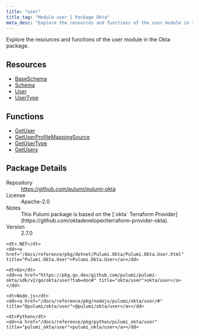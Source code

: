 ```yaml
---
title: "user"
title_tag: "Module user | Package Okta"
meta_desc: "Explore the resources and functions of the user module in the Okta package."
---
```


<!-- WARNING: this file was generated by Pulumi Docs Generator. -->
<!-- Do not edit by hand unless you're certain you know what you are doing! -->

Explore the resources and functions of the user module in the Okta package.

<h2 id="resources">Resources</h2>
<ul class="api">
    <li><a href="baseschema" title="BaseSchema"><span class="symbol resource"></span>BaseSchema</a></li>
    <li><a href="schema" title="Schema"><span class="symbol resource"></span>Schema</a></li>
    <li><a href="user" title="User"><span class="symbol resource"></span>User</a></li>
    <li><a href="usertype" title="UserType"><span class="symbol resource"></span>UserType</a></li>
</ul>

<h2 id="functions">Functions</h2>
<ul class="api">
    <li><a href="getuser" title="GetUser"><span class="symbol function"></span>GetUser</a></li>
    <li><a href="getuserprofilemappingsource" title="GetUserProfileMappingSource"><span class="symbol function"></span>GetUserProfileMappingSource</a></li>
    <li><a href="getusertype" title="GetUserType"><span class="symbol function"></span>GetUserType</a></li>
    <li><a href="getusers" title="GetUsers"><span class="symbol function"></span>GetUsers</a></li>
</ul>

<h2 id="package-details">Package Details</h2>
<dl class="package-details">
	<dt>Repository</dt>
	<dd><a href="https://github.com/pulumi/pulumi-okta">https://github.com/pulumi/pulumi-okta</a></dd>
	<dt>License</dt>
	<dd>Apache-2.0</dd>
	<dt>Notes</dt>
	<dd>This Pulumi package is based on the [`okta` Terraform Provider](https://github.com/oktadeveloper/terraform-provider-okta).</dd>
	<dt>Version</dt>
	<dd>2.7.0</dd>
</dl>



<dl class="tabular">

    <dt>.NET</dt>
    <dd><a href="/docs/reference/pkg/dotnet/Pulumi.Okta/Pulumi.Okta.User.html" title="Pulumi.Okta.User">Pulumi.Okta.User</a></dd>

    <dt>Go</dt>
    <dd><a href="https://pkg.go.dev/github.com/pulumi/pulumi-okta/sdk/v2/go/okta/user?tab=doc#" title="okta/user">okta/user</a></dd>

    <dt>Node.js</dt>
    <dd><a href="/docs/reference/pkg/nodejs/pulumi/okta/user/#" title="@pulumi/okta/user">@pulumi/okta/user</a></dd>

    <dt>Python</dt>
    <dd><a href="/docs/reference/pkg/python/pulumi_okta/user" title="pulumi_okta/user">pulumi_okta/user</a></dd>

</dl>

